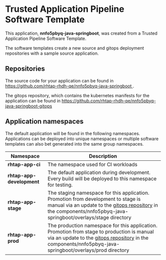 # Trusted Application Pipeline Software Template

This application, **nnfo5pbyq-java-springboot**, was created from a Trusted Application Pipeline Software Template.

The software templates create a new source and gitops deployment repositories with a sample source application. 

## Repositories

The source code for your application can be found in [https://github.com/rhtap-rhdh-qe/nnfo5pbyq-java-springboot ](https://github.com/rhtap-rhdh-qe/nnfo5pbyq-java-springboot ).
 
The gitops repository, which contains the kubernetes manifests for the application can be found in 
[https://github.com/rhtap-rhdh-qe/nnfo5pbyq-java-springboot-gitops ](https://github.com/rhtap-rhdh-qe/nnfo5pbyq-java-springboot-gitops ) 

## Application namespaces 

The default application will be found in the following namespaces. Applications can be deployed into unique namespaces or multiple software templates can also bet generated into the same group namespaces.  

|  Namespace   |  Description   |  
| -------- | -------- |
| **rhtap-app-ci** | The namespace used for CI workloads |
| **rhtap-app-development** | The default application during development. Every build will be deployed to this namespace for testing. |
| **rhtap-app-stage** | The staging namespace for this application. Promotion from development to stage is manual via an update to the [gitops repository](https://github.com/rhtap-rhdh-qe/nnfo5pbyq-java-springboot-gitops ) in the components/nnfo5pbyq-java-springboot/overlays/stage directory |
| **rhtap-app-prod** | The production namespace for this application. Promotion from stage to production is manual via an update to the [gitops repository](https://github.com/rhtap-rhdh-qe/nnfo5pbyq-java-springboot-gitops ) in the components/nnfo5pbyq-java-springboot/overlays/prod directory |